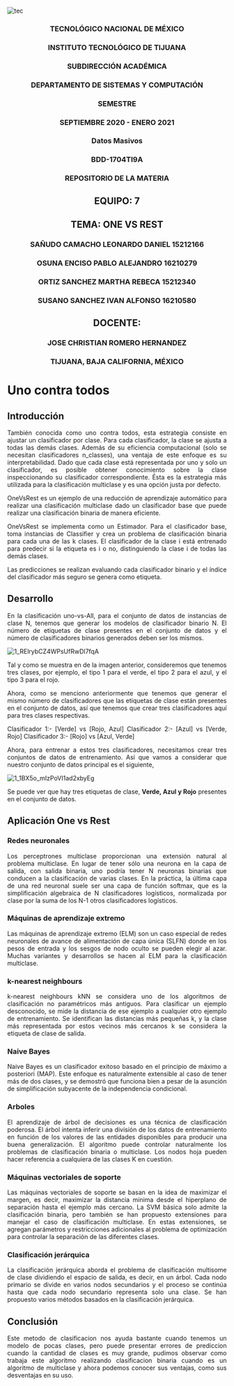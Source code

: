 ![tec](https://i.imgur.com/DKIVS3c.png)

<center>

### TECNOLÓGICO NACIONAL DE MÉXICO

### INSTITUTO TECNOLÓGICO DE TIJUANA

### SUBDIRECCIÓN ACADÉMICA

### DEPARTAMENTO DE SISTEMAS Y COMPUTACIÓN

### SEMESTRE

### SEPTIEMBRE 2020 - ENERO 2021

### Datos Masivos

### BDD-1704TI9A

### REPOSITORIO DE LA MATERIA

## EQUIPO: 7

## TEMA: ONE VS REST

### SAÑUDO CAMACHO LEONARDO DANIEL 15212166

### OSUNA ENCISO PABLO ALEJANDRO 16210279

### ORTIZ SANCHEZ MARTHA REBECA 15212340

### SUSANO SANCHEZ IVAN ALFONSO 16210580

## DOCENTE:

### JOSE CHRISTIAN ROMERO HERNANDEZ

### TIJUANA, BAJA CALIFORNIA, MÉXICO

<div align="justify">

# Uno contra todos 
## Introducción

También conocida como uno contra todos, esta estrategia consiste en ajustar un clasificador por clase. Para cada clasificador, la clase se ajusta a todas las demás clases. Además de su eficiencia computacional (solo se necesitan clasificadores n_classes), una ventaja de este enfoque es su interpretabilidad. Dado que cada clase está representada por uno y solo un clasificador, es posible obtener conocimiento sobre la clase inspeccionando su clasificador correspondiente. Ésta es la estrategia más utilizada para la clasificación multiclase y es una opción justa por defecto.
 
OneVsRest es un ejemplo de una reducción de aprendizaje automático para realizar una clasificación multiclase dado un clasificador base que puede realizar una clasificación binaria de manera eficiente.

OneVsRest se implementa como un Estimador. Para el clasificador base, toma instancias de Classifier y crea un problema de clasificación binaria para cada una de las k clases. El clasificador de la clase i está entrenado para predecir si la etiqueta es i o no, distinguiendo la clase i de todas las demás clases.

Las predicciones se realizan evaluando cada clasificador binario y el índice del clasificador más seguro se genera como etiqueta.

## Desarrollo 

En la clasificación uno-vs-All, para el conjunto de datos de instancias de clase N, tenemos que generar los modelos de clasificador binario N. El número de etiquetas de clase presentes en el conjunto de datos y el número de clasificadores binarios generados deben ser los mismos.

![1_RElrybCZ4WPsUfRwDl7fqA](https://i.imgur.com/2yrOfE3.png)

Tal y como se muestra en de la imagen anterior, consideremos que tenemos tres clases, por ejemplo, el tipo 1 para el verde, el tipo 2 para el azul, y el tipo 3 para el rojo.

Ahora, como se menciono anteriormente que tenemos que generar el mismo número de clasificadores que las etiquetas de clase están presentes en el conjunto de datos, así que tenemos que crear tres clasificadores aquí para tres clases respectivas.

Clasificador 1:- [Verde] vs [Rojo, Azul]
Clasificador 2:- [Azul] vs [Verde, Rojo]
Clasificador 3:- [Rojo] vs [Azul, Verde]

Ahora, para entrenar a estos tres clasificadores, necesitamos crear tres conjuntos de datos de entrenamiento. Así que vamos a considerar que nuestro conjunto de datos principal es el siguiente,

![1_1BX5o_mIzPoVI1ad2xbyEg](https://i.imgur.com/GbNs3vL.png)

Se puede ver que hay tres etiquetas de clase, **Verde, Azul y Rojo**  presentes en el conjunto de datos. 

## Aplicación One vs Rest

### Redes neuronales
Los perceptrones multiclase proporcionan una extensión natural al problema multiclase. En lugar de tener sólo una neurona en la capa de salida, con salida binaria, uno podría tener N neuronas binarias que conducen a la clasificación de varias clases. En la práctica, la última capa de una red neuronal suele ser una capa de función softmax, que es la simplificación algebraica de N clasificadores logísticos, normalizada por clase por la suma de los N-1 otros clasificadores logísticos.

### Máquinas de aprendizaje extremo
Las máquinas de aprendizaje extremo (ELM) son un caso especial de redes neuronales de avance de alimentación de capa única (SLFN) donde en los pesos de entrada y los sesgos de nodo oculto se pueden elegir al azar. Muchas variantes y desarrollos se hacen al ELM para la clasificación multiclase.

### k-nearest neighbours
k-nearest neighbours kNN se considera uno de los algoritmos de clasificación no paramétricos más antiguos. Para clasificar un ejemplo desconocido, se mide la distancia de ese ejemplo a cualquier otro ejemplo de entrenamiento. Se identifican las distancias más pequeñas k, y la clase más representada por estos vecinos más cercanos k se considera la etiqueta de clase de salida.

### Naive Bayes
Naive Bayes es un clasificador exitoso basado en el principio de máximo a posteriori (MAP). Este enfoque es naturalmente extensible al caso de tener más de dos clases, y se demostró que funciona bien a pesar de la asunción de simplificación subyacente de la independencia condicional.

### Arboles
El aprendizaje de árbol de decisiones es una técnica de clasificación poderosa. El árbol intenta inferir una división de los datos de entrenamiento en función de los valores de las entidades disponibles para producir una buena generalización. El algoritmo puede controlar naturalmente los problemas de clasificación binaria o multiclase. Los nodos hoja pueden hacer referencia a cualquiera de las clases K en cuestión.

### Máquinas vectoriales de soporte
Las máquinas vectoriales de soporte se basan en la idea de maximizar el margen, es decir, maximizar la distancia mínima desde el hiperplano de separación hasta el ejemplo más cercano. La SVM básica solo admite la clasificación binaria, pero también se han propuesto extensiones para manejar el caso de clasificación multiclase. En estas extensiones, se agregan parámetros y restricciones adicionales al problema de optimización para controlar la separación de las diferentes clases.

### Clasificación jerárquica
La clasificación jerárquica aborda el problema de clasificación multisome de clase dividiendo el espacio de salida, es decir, en un árbol. Cada nodo primario se divide en varios nodos secundarios y el proceso se continúa hasta que cada nodo secundario representa solo una clase. Se han propuesto varios métodos basados en la clasificación jerárquica.


## Conclusión 
Este metodo de clasificacion nos ayuda bastante cuando tenemos un modelo de pocas clases, pero puede presentar errores de prediccion cuando la cantidad de clases es muy grande, pudimos observar como trabaja este algoritmo realizando clasificacion binaria cuando es un algoritmo de multiclase y ahora podemos conocer sus ventajas, como sus desventajas en su uso. 

